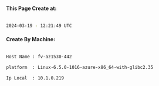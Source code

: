 
   
#### This Page Create at:

```bash

2024-03-19 - 12:21:49 UTC

```

#### Create By Machine:

```bash

Host Name : fv-az1530-442

platform  : Linux-6.5.0-1016-azure-x86_64-with-glibc2.35

Ip Local  : 10.1.0.219

```

